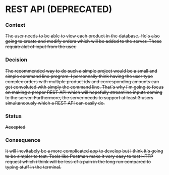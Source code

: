 # REST API (DEPRECATED)

### Context
~~The user needs to be able to view each product in the database. He's also going to create and modify orders which will be added to the server. These require alot of input from the user.~~

### Decision
~~The recommended way to do such a simple project would be a small and simple command line program. I personnally think having the user type complex orders with multiple product ids and corresponding amounts can get convoluted with simply the command line. That's why i'm going to focus on making a proper REST API which will hopefully streamline inputs coming to the server. Furthermore, the server needs to support at least 3 users simultaneously which a REST API can easily do.~~

### Status
~~Accepted~~
### Consequence
~~It will inevitabely be a more complicated app to develop but i think it's going to be simpler to test. Tools like Postman make it very easy to test HTTP request which i think will be less of a pain in the long run compared to typing stuff in the terminal.~~